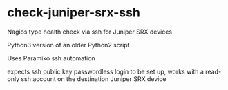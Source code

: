 # check-juniper-srx-ssh

Nagios type health check via ssh for Juniper SRX devices

Python3 version of an older Python2 script

Uses Paramiko ssh automation 

expects ssh public key passwordless login to be set up, works with a read-only ssh account on the destination Juniper SRX device

